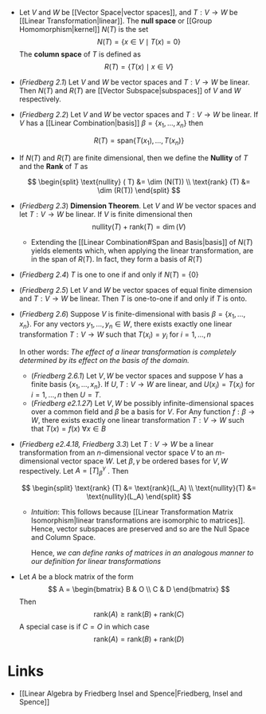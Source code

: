 * Let $V$ and $W$ be [[Vector Space|vector spaces]], and $T:V\to W$ be [[Linear Transformation|linear]]. The **null space** or [[Group Homomorphism|kernel]] $N(T)$ is the set 
  $$
  N(T) = \{x \in V \mid  T(x) = 0\}
  $$
  The  **column space** of $T$ is defined as 
  $$
  R(T) = \{T(x) \mid x\in V \}
  $$

* (*Friedberg 2.1*) Let $V$ and $W$ be vector spaces and $T:V\to W$ be linear. Then $N(T)$ and $R(T)$ are [[Vector Subspace|subspaces]] of $V$ and $W$ respectively.
* (*Friedberg 2.2*) Let $V$ and $W$ be vector spaces and $T:V\to W$ be linear. If $V$ has a [[Linear Combination|basis]] $\beta = \{x_1,\dots, x_n\}$ then 
  
  $$
  R(T) = \text{span} \{ T(x_1) ,\dots , T(x_n)\}
  $$

* If $N(T)$ and $R(T)$ are finite dimensional, then we define the **Nullity** of $T$ and the **Rank** of $T$ as  
  
  $$
  \begin{split}
  \text{nullity} ( T) &= \dim (N(T)) \\ 
  \text{rank} (T) &= \dim (R(T))
  \end{split} 
  $$
* (*Friedberg 2.3*) **Dimension Theorem**.  Let $V$ and $W$ be vector spaces and let $T:V\to W$ be linear. If $V$ is finite dimensional then 
  $$
  \text{nullity}(T) + \text{rank} (T) = \dim (V)
  $$
	* Extending the [[Linear Combination#Span and Basis|basis]] of $N(T)$ yields elements which, when applying the linear transformation, are in the span of $R(T)$. In fact, they form a basis of $R(T)$
* (*Friedberg 2.4*) $T$ is one to one if and only if $N(T) = \{0\}$ 
* (*Friedberg 2.5*) Let $V$ and $W$ be vector spaces of equal finite dimension and $T:V\to W$ be linear. Then $T$ is one-to-one if and only if $T$ is onto.
* (*Friedberg 2.6*) Suppose $V$ is finite-dimensional with basis $\beta = \{x_1,\dots,x_n\}$.  For any vectors $y_1,\dots,y_n\in W$, there exists exactly one linear transformation $T: V\to W$ such that $T(x_i) =y_i$ for $i=1,\dots,n$
  
  In other words: *The effect of a linear transformation is completely determined by its effect on the basis of the domain.*
	* (*Friedberg 2.6.1*) Let $V,W$  be vector spaces and suppose $V$ has a finite basis $\{x_1,\dots, x_n\}$. If $U,T:V\to W$ are linear, and $U(x_i)=T(x_i)$ for $i=1,\dots, n$ then $U=T$.
	* (*Friedberg e2.1.27*) Let $V,W$ be possibly infinite-dimensional spaces over a common field and $\beta$ be a basis for $V$. For Any function $f:\beta \to W$, there exists exactly one linear transformation $T:V\to W$ such that $T(x)=f(x)$ $\forall x\in B$

* (*Friedberg e2.4.18,  Friedberg 3.3*) Let $T:V\to W$ be a linear transformation from an $n$-dimensional vector space $V$ to an $m$-dimensional vector space $W$. Let $\beta, \gamma$ be ordered bases for $V,W$ respectively. Let $A=[T]_\beta^\gamma$ . Then
  
  $$
  \begin{split}
  \text{rank} (T) &= \text{rank}(L_A) \\
  \text{nullity}(T) &= \text{nullity}(L_A) 
  \end{split}
  $$
	* *Intuition*: This follows because [[Linear Transformation Matrix Isomorphism|linear transformations are isomorphic to matrices]]. Hence, vector subspaces are preserved and so are the Null Space and Column Space.
	  
	  Hence, *we can define ranks of matrices in an analogous manner to our definition for linear transformations*

* Let $A$ be a block matrix of the form
  $$
  A = 
  \begin{bmatrix}
  B & O \\
  C & D
  \end{bmatrix}
  $$
  Then 
  $$
  \text{rank}(A) \ge \text{rank}(B) + \text{rank}(C) 
  $$
  A special case is if $C = O$ in which case
  $$
  \text{rank}(A) = \text{rank}(B) + \text{rank}(D)
  $$


# Links
* [[Linear Algebra by Friedberg Insel and Spence|Friedberg, Insel and Spence]]